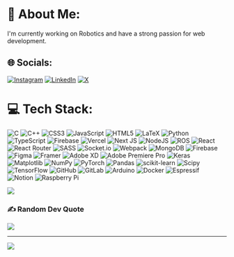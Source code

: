 # 💫 About Me:
I'm currently working on Robotics and have a strong passion for web development. 


## 🌐 Socials:
[![Instagram](https://img.shields.io/badge/Instagram-%23E4405F.svg?logo=Instagram&logoColor=white)](https://instagram.com/gulbasozn) [![LinkedIn](https://img.shields.io/badge/LinkedIn-%230077B5.svg?logo=linkedin&logoColor=white)](https://linkedin.com/in/gulbasozan) [![X](https://img.shields.io/badge/X-black.svg?logo=X&logoColor=white)](https://x.com/gulbasozn) 

# 💻 Tech Stack:
![C](https://img.shields.io/badge/c-%2300599C.svg?style=for-the-badge&logo=c&logoColor=white) ![C++](https://img.shields.io/badge/c++-%2300599C.svg?style=for-the-badge&logo=c%2B%2B&logoColor=white) ![CSS3](https://img.shields.io/badge/css3-%231572B6.svg?style=for-the-badge&logo=css3&logoColor=white) ![JavaScript](https://img.shields.io/badge/javascript-%23323330.svg?style=for-the-badge&logo=javascript&logoColor=%23F7DF1E) ![HTML5](https://img.shields.io/badge/html5-%23E34F26.svg?style=for-the-badge&logo=html5&logoColor=white) ![LaTeX](https://img.shields.io/badge/latex-%23008080.svg?style=for-the-badge&logo=latex&logoColor=white) ![Python](https://img.shields.io/badge/python-3670A0?style=for-the-badge&logo=python&logoColor=ffdd54) ![TypeScript](https://img.shields.io/badge/typescript-%23007ACC.svg?style=for-the-badge&logo=typescript&logoColor=white) ![Firebase](https://img.shields.io/badge/firebase-%23039BE5.svg?style=for-the-badge&logo=firebase) ![Vercel](https://img.shields.io/badge/vercel-%23000000.svg?style=for-the-badge&logo=vercel&logoColor=white) ![Next JS](https://img.shields.io/badge/Next-black?style=for-the-badge&logo=next.js&logoColor=white) ![NodeJS](https://img.shields.io/badge/node.js-6DA55F?style=for-the-badge&logo=node.js&logoColor=white) ![ROS](https://img.shields.io/badge/ros-%230A0FF9.svg?style=for-the-badge&logo=ros&logoColor=white) ![React](https://img.shields.io/badge/react-%2320232a.svg?style=for-the-badge&logo=react&logoColor=%2361DAFB) ![React Router](https://img.shields.io/badge/React_Router-CA4245?style=for-the-badge&logo=react-router&logoColor=white) ![SASS](https://img.shields.io/badge/SASS-hotpink.svg?style=for-the-badge&logo=SASS&logoColor=white) ![Socket.io](https://img.shields.io/badge/Socket.io-black?style=for-the-badge&logo=socket.io&badgeColor=010101) ![Webpack](https://img.shields.io/badge/webpack-%238DD6F9.svg?style=for-the-badge&logo=webpack&logoColor=black) ![MongoDB](https://img.shields.io/badge/MongoDB-%234ea94b.svg?style=for-the-badge&logo=mongodb&logoColor=white) ![Firebase](https://img.shields.io/badge/firebase-a08021?style=for-the-badge&logo=firebase&logoColor=ffcd34) ![Figma](https://img.shields.io/badge/figma-%23F24E1E.svg?style=for-the-badge&logo=figma&logoColor=white) ![Framer](https://img.shields.io/badge/Framer-black?style=for-the-badge&logo=framer&logoColor=blue) ![Adobe XD](https://img.shields.io/badge/Adobe%20XD-470137?style=for-the-badge&logo=Adobe%20XD&logoColor=#FF61F6) ![Adobe Premiere Pro](https://img.shields.io/badge/Adobe%20Premiere%20Pro-9999FF.svg?style=for-the-badge&logo=Adobe%20Premiere%20Pro&logoColor=white) ![Keras](https://img.shields.io/badge/Keras-%23D00000.svg?style=for-the-badge&logo=Keras&logoColor=white) ![Matplotlib](https://img.shields.io/badge/Matplotlib-%23ffffff.svg?style=for-the-badge&logo=Matplotlib&logoColor=black) ![NumPy](https://img.shields.io/badge/numpy-%23013243.svg?style=for-the-badge&logo=numpy&logoColor=white) ![PyTorch](https://img.shields.io/badge/PyTorch-%23EE4C2C.svg?style=for-the-badge&logo=PyTorch&logoColor=white) ![Pandas](https://img.shields.io/badge/pandas-%23150458.svg?style=for-the-badge&logo=pandas&logoColor=white) ![scikit-learn](https://img.shields.io/badge/scikit--learn-%23F7931E.svg?style=for-the-badge&logo=scikit-learn&logoColor=white) ![Scipy](https://img.shields.io/badge/SciPy-%230C55A5.svg?style=for-the-badge&logo=scipy&logoColor=%white) ![TensorFlow](https://img.shields.io/badge/TensorFlow-%23FF6F00.svg?style=for-the-badge&logo=TensorFlow&logoColor=white) ![GitHub](https://img.shields.io/badge/github-%23121011.svg?style=for-the-badge&logo=github&logoColor=white) ![GitLab](https://img.shields.io/badge/gitlab-%23181717.svg?style=for-the-badge&logo=gitlab&logoColor=white) ![Arduino](https://img.shields.io/badge/-Arduino-00979D?style=for-the-badge&logo=Arduino&logoColor=white) ![Docker](https://img.shields.io/badge/docker-%230db7ed.svg?style=for-the-badge&logo=docker&logoColor=white) ![Espressif](https://img.shields.io/badge/espressif-E7352C.svg?style=for-the-badge&logo=espressif&logoColor=white) ![Notion](https://img.shields.io/badge/Notion-%23000000.svg?style=for-the-badge&logo=notion&logoColor=white) ![Raspberry Pi](https://img.shields.io/badge/-RaspberryPi-C51A4A?style=for-the-badge&logo=Raspberry-Pi)

![](https://github-readme-stats.vercel.app/api/top-langs/?username=gulbasozan&theme=dark&hide_border=true&include_all_commits=true&count_private=true&layout=compact)

### ✍️ Random Dev Quote
![](https://quotes-github-readme.vercel.app/api?type=horizontal&theme=radical)

---
[![](https://visitcount.itsvg.in/api?id=gulbasozan&icon=0&color=0)](https://visitcount.itsvg.in)

<!-- Proudly created with GPRM ( https://gprm.itsvg.in ) -->

